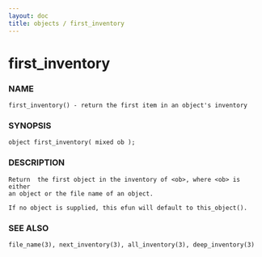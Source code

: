 ```yaml
---
layout: doc
title: objects / first_inventory
---
```

# first_inventory

### NAME

    first_inventory() - return the first item in an object's inventory

### SYNOPSIS

    object first_inventory( mixed ob );

### DESCRIPTION

    Return  the first object in the inventory of <ob>, where <ob> is either
    an object or the file name of an object.

    If no object is supplied, this efun will default to this_object().

### SEE ALSO

    file_name(3), next_inventory(3), all_inventory(3), deep_inventory(3)

